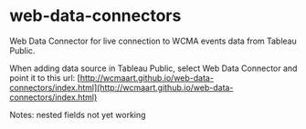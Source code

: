 # web-data-connectors

Web Data Connector for live connection to WCMA events data from Tableau Public.

When adding data source in Tableau Public, select Web Data Connector and point it to this url:
[http://wcmaart.github.io/web-data-connectors/index.html](http://wcmaart.github.io/web-data-connectors/index.html)

Notes:
nested fields not yet working
